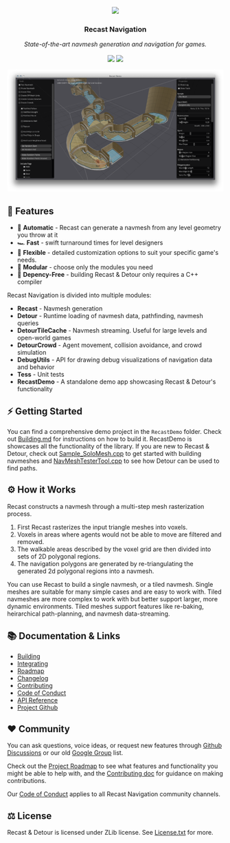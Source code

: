 <p align="center">
    <a href="recastnav.com"><img src="/recastnavigation/recastnavigation/raw/main/Docs/Images/logo.png" /></a>
</p>

<h3 align="center"><b>Recast Navigation</b></h3>
<p align="center">
    <i>State-of-the-art navmesh generation and navigation for games.</i><br /><br />
    <a href="https://github.com/recastnavigation/recastnavigation/actions/workflows/Build.yaml"><img src="https://github.com/recastnavigation/recastnavigation/actions/workflows/Build.yaml/badge.svg"></a>
    <a href="https://github.com/recastnavigation/recastnavigation/actions/workflows/Tests.yaml"><img src="https://github.com/recastnavigation/recastnavigation/actions/workflows/Tests.yaml/badge.svg"></a>
</p>

![Recast Demo](/Docs/Images/screenshot.png)

## 🚀 Features

* 🤖 **Automatic** - Recast can generate a navmesh from any level geometry you throw at it
* 🏎️ **Fast** - swift turnaround times for level designers
* 🧘 **Flexible** - detailed customization options to suit your specific game's needs.
* 🧱 **Modular** - choose only the modules you need
* 🚫 **Depency-Free** - building Recast & Detour only requires a C++ compiler

Recast Navigation is divided into multiple modules:

* **Recast** - Navmesh generation
* **Detour** - Runtime loading of navmesh data, pathfinding, navmesh queries 
* **DetourTileCache** - Navmesh streaming.  Useful for large levels and open-world games
* **DetourCrowd** - Agent movement, collision avoidance, and crowd simulation
* **DebugUtils** - API for drawing debug visualizations of navigation data and behavior
* **Tess** - Unit tests
* **RecastDemo** - A standalone demo app showcasing Recast & Detour's functionality

## ⚡ Getting Started

You can find a comprehensive demo project in the `RecastDemo` folder. Check out [Building.md](Docs/Building.md) for instructions on how to build it.  RecastDemo is showcases all the functionality of the library. If you are new to Recast & Detour, check out [Sample_SoloMesh.cpp](/RecastDemo/Source/Sample_SoloMesh.cpp) to get started with building navmeshes and [NavMeshTesterTool.cpp](/RecastDemo/Source/NavMeshTesterTool.cpp) to see how Detour can be used to find paths.

## ⚙ How it Works

Recast constructs a navmesh through a multi-step mesh rasterization process.

1. First Recast rasterizes the input triangle meshes into voxels.
2. Voxels in areas where agents would not be able to move are filtered and removed.
3. The walkable areas described by the voxel grid are then divided into sets of 2D polygonal regions.
4. The navigation polygons are generated by re-triangulating the generated 2d polygonal regions into a navmesh.

You can use Recast to build a single navmesh, or a tiled navmesh.  Single meshes are suitable for many simple cases and are easy to work with.  Tiled navmeshes are more complex to work with but better support larger, more dynamic environments.  Tiled meshes support features like re-baking, heirarchical path-planning, and navmesh data-streaming.

## 📚 Documentation & Links

- [Building](Docs/Building.md)
- [Integrating](Docs/Integration.md)
- [Roadmap](Docs/Roadmap.md)
- [Changelog](CHANGELOG.md)
- [Contributing](CONTRIBUTING.md)
- [Code of Conduct](CODE_OF_CONDUCT.md)
- [API Reference](https://recastnav.com)
- [Project Github](https://github.com/recastnavigation/recastnavigation)

## ♥ Community

You can ask questions, voice ideas, or request new features through [Github Discussions](https://github.com/recastnavigation/recastnavigation/discussions) or our old [Google Group](http://groups.google.com/group/recastnavigation) list.

Check out the [Project Roadmap](Roadmap.md) to see what features and functionality you might be able to help with, and the [Contributing doc](CONTRIBUTING.md) for guidance on making contributions.

Our [Code of Conduct](CODE_OF_CONDUCT.md) applies to all Recast Navigation community channels.

## ⚖ License

Recast & Detour is licensed under ZLib license. See [License.txt](License.txt) for more.
